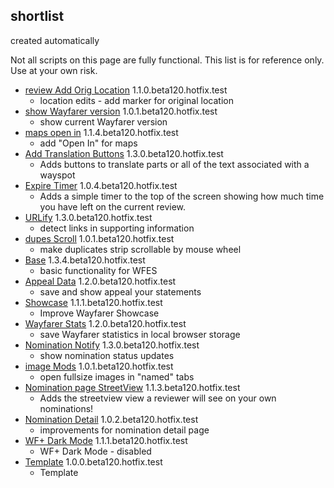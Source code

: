 ## shortlist

created automatically

Not all scripts on this page are fully functional. This list is for reference only. Use at your own risk.

  * [review Add Orig Location](https://altertobi.github.io/Wayfarer-Extension-Scripts/dev/wfes-reviewAddOrigLocation.user.js) 1.1.0.beta120.hotfix.test
    - location edits - add marker for original location
  * [show Wayfarer version](https://altertobi.github.io/Wayfarer-Extension-Scripts/dev/wfes-showWFVersion.user.js) 1.0.1.beta120.hotfix.test
    - show current Wayfarer version
  * [maps open in](https://altertobi.github.io/Wayfarer-Extension-Scripts/dev/wfes-OpenIn.user.js) 1.1.4.beta120.hotfix.test
    - add "Open In" for maps
  * [Add Translation Buttons](https://altertobi.github.io/Wayfarer-Extension-Scripts/dev/wfes-AddTranslationButtons.user.js) 1.3.0.beta120.hotfix.test
    - Adds buttons to translate parts or all of the text associated with a wayspot
  * [Expire Timer](https://altertobi.github.io/Wayfarer-Extension-Scripts/dev/wfes-ExpireTimer.user.js) 1.0.4.beta120.hotfix.test
    - Adds a simple timer to the top of the screen showing how much time you have left on the current review.
  * [URLify](https://altertobi.github.io/Wayfarer-Extension-Scripts/dev/wfes-URLify.user.js) 1.3.0.beta120.hotfix.test
    - detect links in supporting information
  * [dupes Scroll](https://altertobi.github.io/Wayfarer-Extension-Scripts/dev/wfes-dupesScroll.user.js) 1.0.1.beta120.hotfix.test
    - make duplicates strip scrollable by mouse wheel
  * [Base](https://altertobi.github.io/Wayfarer-Extension-Scripts/dev/wfes-Base.user.js) 1.3.4.beta120.hotfix.test
    - basic functionality for WFES
  * [Appeal Data](https://altertobi.github.io/Wayfarer-Extension-Scripts/dev/wfes-AppealData.user.js) 1.2.0.beta120.hotfix.test
    - save and show appeal your statements
  * [Showcase](https://altertobi.github.io/Wayfarer-Extension-Scripts/dev/wfes-Showcase.user.js) 1.1.1.beta120.hotfix.test
    - Improve Wayfarer Showcase
  * [Wayfarer Stats](https://altertobi.github.io/Wayfarer-Extension-Scripts/dev/wfes-WayfarerStats.user.js) 1.2.0.beta120.hotfix.test
    - save Wayfarer statistics in local browser storage
  * [Nomination Notify](https://altertobi.github.io/Wayfarer-Extension-Scripts/dev/wfes-NominationNotify.user.js) 1.3.0.beta120.hotfix.test
    - show nomination status updates
  * [image Mods](https://altertobi.github.io/Wayfarer-Extension-Scripts/dev/wfes-ImageMod.user.js) 1.0.1.beta120.hotfix.test
    - open fullsize images in "named" tabs
  * [Nomination page StreetView](https://altertobi.github.io/Wayfarer-Extension-Scripts/dev/wfes-NominationsStreetView.user.js) 1.1.3.beta120.hotfix.test
    - Adds the streetview view a reviewer will see on your own nominations!
  * [Nomination Detail](https://altertobi.github.io/Wayfarer-Extension-Scripts/dev/wfes-NominationDetail.user.js) 1.0.2.beta120.hotfix.test
    - improvements for nomination detail page
  * [WF+ Dark Mode](https://altertobi.github.io/Wayfarer-Extension-Scripts/dev/wfes-DarkMode.user.js) 1.1.1.beta120.hotfix.test
    - WF+ Dark Mode - disabled
  * [Template](https://altertobi.github.io/Wayfarer-Extension-Scripts/dev/wfes-template.user.js) 1.0.0.beta120.hotfix.test
    - Template
